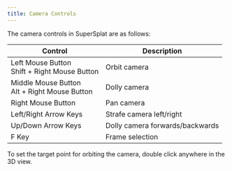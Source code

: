 ```yaml
---
title: Camera Controls
---
```


The camera controls in SuperSplat are as follows:

| Control                                         | Description                     |
| ----------------------------------------------- | ------------------------------- |
| Left Mouse Button<br />Shift + Right Mouse Button | Orbit camera                    |
| Middle Mouse Button<br />Alt + Right Mouse Button | Dolly camera                    |
| Right Mouse Button                              | Pan camera                      |
| Left/Right Arrow Keys                           | Strafe camera left/right        |
| Up/Down Arrow Keys                              | Dolly camera forwards/backwards |
| F Key                                           | Frame selection                 |

To set the target point for orbiting the camera, double click anywhere in the 3D view.
